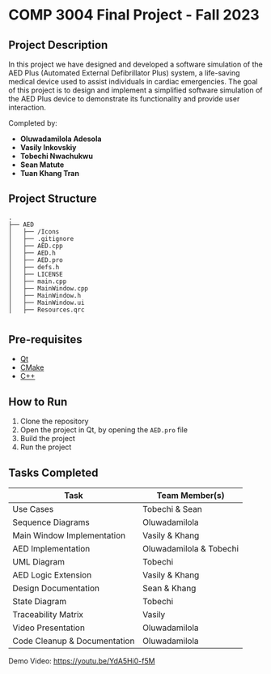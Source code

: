# COMP 3004 Final Project - Fall 2023

## Project Description
In this project we have designed and developed a software simulation of the AED Plus (Automated External Defibrillator Plus) system, a life-saving medical
device used to assist individuals in cardiac emergencies. The goal of this project is to design and implement a simplified software simulation of the AED Plus device to demonstrate its functionality and provide user interaction.

Completed by:
- **Oluwadamilola Adesola** 
- **Vasily Inkovskiy**
- **Tobechi Nwachukwu**
- **Sean Matute**
- **Tuan Khang Tran**

## Project Structure
```
.
├── AED
│   ├── /Icons
│   ├── .gitignore
│   ├── AED.cpp
│   ├── AED.h
│   ├── AED.pro
│   ├── defs.h
│   ├── LICENSE
│   ├── main.cpp
│   ├── MainWindow.cpp
│   ├── MainWindow.h
│   ├── MainWindow.ui
│   ├── Resources.qrc
```

# 

## Pre-requisites
- [Qt](https://www.qt.io/download)
- [CMake](https://cmake.org/download/)
- [C++](https://en.cppreference.com/w/cpp/17)

## How to Run
1. Clone the repository
2. Open the project in Qt, by opening the `AED.pro` file
3. Build the project
4. Run the project

## Tasks Completed

| Task                         | Team Member(s)          |
|------------------------------|-------------------------|
| Use Cases                    | Tobechi & Sean          |
| Sequence Diagrams            | Oluwadamilola           |
| Main Window Implementation   | Vasily & Khang          |
| AED Implementation           | Oluwadamilola & Tobechi |
| UML Diagram                  | Tobechi                 |
| AED Logic Extension          | Vasily & Khang          |
| Design Documentation         | Sean & Khang                    |
| State Diagram                | Tobechi                 |
| Traceability Matrix          | Vasily                  |
| Video Presentation           | Oluwadamilola           |
| Code Cleanup & Documentation | Oluwadamilola           |


Demo Video: https://youtu.be/YdA5Hi0-f5M